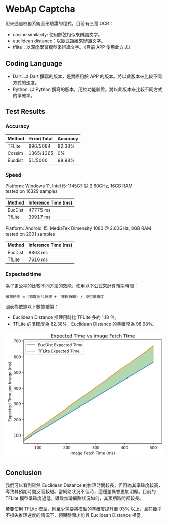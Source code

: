 # WebAp Captcha

用來通過校務系統圖形驗證的程式。目前有三種 OCR：
- cosine similarity: 使用餘弦相似來辨識文字。
- euclidean distance：以歐式距離來辨識文字。
- tflite：以深度學習模型來辨識文字。（目前 APP 使用此方式）

## Coding Language

- Dart: 以 Dart 撰寫的版本，是實際用於 APP 的版本。將以此版本來比較不同方式的速度。
- Python: 以 Python 撰寫的版本，用於功能驗證。將以此版本來比較不同方式的準確率。

## Test Results
### Accuracy

| Method | Error/Total | Accuracy |
|--------|-------------|----------|
| TFLite | 896/5084    | 82.38%   |
| Cossim | 1365/1365   | 0%       |
| Eucdist| 51/5000     | 98.98%   |

### Speed

Platform: Windows 11, Intel i5-1145G7 @ 2.60GHz, 16GB RAM  
tested on 16329 samples

| Method | Inference Time (ms) |
|-------|---------------------|
| EucDist | 47775 ms |
| TfLite | 39917 ms |

Platform: Android 15, MediaTek Dimensity 1080 @ 2.60GHz, 8GB RAM  
tested on 2001 samples

| Method | Inference Time (ms) |
|-------|---------------------|
| EucDist | 8863 ms |
| TfLite | 7616 ms |

### Expected time

為了更公平的比較不同方法的效能，使用以下公式來計算預期時間：

```
預期時間 = (抓取圖片時間 +  推理時間) / 模型準確度
```

圖表為依據以下數據繪製：
- Euclidean Distance 推理用時比 TFLite 多約 1.18 倍。
- TFLite 的準確度為 82.38%，Euclidean Distance 的準確度為 98.98%。

![](./expected_time.webp)

## Conclusion

我們可以看到雖然 Euclidean Distance 的推理時間較長，但因為其準確度較高，導致其預期時間反而較短。當網路狀況不佳時，這種差異會更加明顯。目前的 TFLite 模型準確度過低，導致無論網路狀況如何，其預期時間都較長。

若要使用 TFLite 模型，則至少需要將模型的準確度提升至 93% 以上，且在幾乎不損失推理速度的情況下，預期時間才能與 Euclidean Distance 相當。

